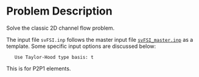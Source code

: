 
# **Problem Description**

Solve the classic 2D channel flow problem.

The input file `svFSI.inp` follows the master input file [`svFSI_master.inp`](./svFSI_master.inp) as a template. Some specific input options are discussed below:

```
   Use Taylor-Hood type basis: t
```

This is for P2P1 elements.
